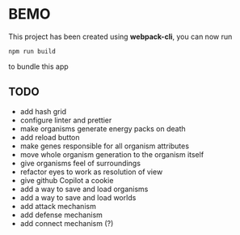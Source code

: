 # BEMO

This project has been created using **webpack-cli**, you can now run

```
npm run build
```

to bundle this app


## TODO
- add hash grid
- configure linter and prettier
- make organisms generate energy packs on death
- add reload button
- make genes responsible for all organism attributes
- move whole organism generation to the organism itself
- give organisms feel of surroundings
- refactor eyes to work as resolution of view
- give github Copilot a cookie
- add a way to save and load organisms
- add a way to save and load worlds
- add attack mechanism
- add defense mechanism
- add connect mechanism (?)
